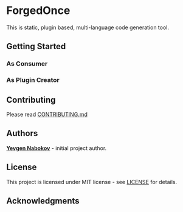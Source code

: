 # ForgedOnce
This is static, plugin based, multi-language code generation tool.
## Getting Started
### As Consumer

### As Plugin Creator

## Contributing
Please read [CONTRIBUTING.md](CONTRIBUTING.md)
## Authors
**[Yevgen Nabokov](https://github.com/YevgenNabokov)** - initial project author.
## License
This project is licensed under MIT license - see [LICENSE](LICENSE) for details.
## Acknowledgments
